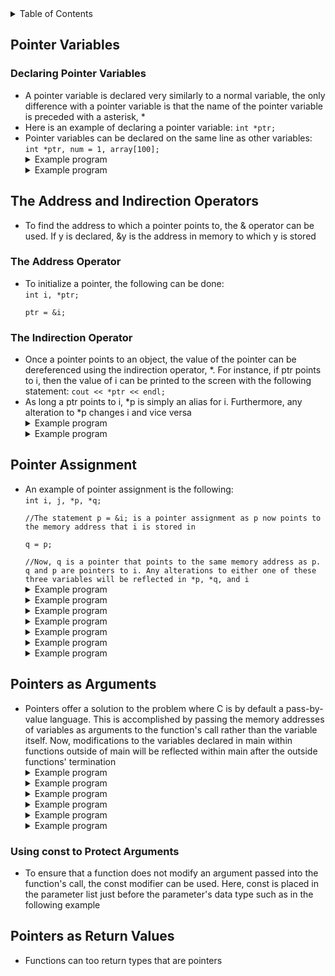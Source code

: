 <details>
<summary>Table of Contents</summary>
<ol>
  <li>
    <a href='#pointer-variables'>Pointer Variables</a>
  </li> 
  <li>
    <a href='#the-address-and-indirection-operators'>The Address and Indirection Operators</a>
  </li> 
  <li>
    <a href='#pointer-assignment'>Pointer Assignment</a>
  </li> 
  <li>
    <a href='#pointers-as-arguments'>Pointers as Arguments</a>
  </li> 
  <li>
    <a href='#pointers-as-return-values'>Pointers as Return Values</a>
  </li> 
</ol>
</details>

## Pointer Variables
### Declaring Pointer Variables
<ul>
  <li>A pointer variable is declared very similarly to a normal variable, the only difference with a pointer variable is that the name of the pointer variable is preceded with a asterisk, *</li>
  <li>Here is an example of declaring a pointer variable: <code>int *ptr;</code></li>
  <li>Pointer variables can be declared on the same line as other variables: <code>int *ptr, num = 1, array[100];</code></li>  
  <details>
    <summary>Example program</summary>

```cpp
#include <iostream>
using namespace std;

int main()
{
    //variable declarations and initialization
    int arr[] = {5, 8, 2, 9}, *ptr, n = 9;
    ptr = &n;
    
    cout << "The memory address of ptr is: " << ptr << endl;
    
    //for loop which displays the memory addresses of each index of an array
    for (int i = 0; i < 4; i++)
        cout << "Memory address of arr[" << i << "] = " << &arr[i] << endl;    
    
    return 0;
}
```
<ul>  
  <details>
    <summary>Output</summary>
      <pre>
        <code>
The memory address of ptr is: 0x16b31342c
Memory address of arr[0] = 0x16b313440
Memory address of arr[1] = 0x16b313444
Memory address of arr[2] = 0x16b313448
Memory address of arr[3] = 0x16b31344c
        </code>
      </pre>  
    </details>
  </ul>  
  </details> 
  <details>
    <summary>Example program</summary>

```cpp
//Write a function definition that would exchange the values of the variables i and j successfully? swap(&i, &j);
```
<ul>  
  <details>
    <summary>Output</summary>
      <pre>
        <code>
void swap(int *x, int *y)
{
    int temp = *x;
    *x = *y;
    *y = temp;
}        
        </code>
      </pre>  
    </details>
  </ul>  
  </details> 
</ul>

## The Address and Indirection Operators
<ul>
  <li>To find the address to which a pointer points to, the & operator can be used. If y is declared, &y is the address in memory to which y is stored</li>
</ul> 

### The Address Operator
<ul>
  <li>To initialize a pointer, the following can be done:<br />
<code>int i, *ptr;<br />
ptr = &i;</code>
  </li>
</ul> 

### The Indirection Operator
<ul>
  <li>Once a pointer points to an object, the value of the pointer can be dereferenced using the indirection operator, *. For instance, if ptr points to i, then the value of i can be printed to the screen with the following statement: <code>cout << *ptr << endl;</code></li>
  <li>As long a ptr points to i, *p is simply an alias for i. Furthermore, any alteration to *p changes i and vice versa</li>  
  <details>
    <summary>Example program</summary>

```cpp
//What are the errors in this program?
#include <iostream>            //1
using namespace std;

int main()                     //2
{
    int a = 10, *p;            //3
    *p = &a;                   //4
    
    if (a == 10)               //5
        int a = 20;            //6
    else                       //7
        p = a;                 //8
    
    cout << *p << a << endl;   //9       
    
    return 0;                  //10
}
```
<ul>  
  <details>
    <summary>Output</summary>
      <pre>
        <code>
4. Dereferenced pointer cannot be assigned a variable's address
6. Variable a has already been declared int line 3
8. Pointer only can be assigned a variable's address
        </code>
      </pre>  
    </details>
  </ul>  
  </details> 
  <details>
    <summary>Example program</summary>

```cpp
//What are the errors in this program?
#include <iostream>                   //1
using namespace std;

int main()                            //2
{
    int arr[3] = {1, 2, 3}            //3
    int *ptr = arr;                   //4
    
    for (int i = 0; i < 4; i++)       //5
    {
        if (i = 2)                    //6
            cout << *(ptr++) << " ";  //7
        else if (ptr[i] > 3)          //8
            cout << ptr[i] << " ";    //9 
    }               
    
    return 0;                         //10
}
```
<ul>  
  <details>
    <summary>Output</summary>
      <pre>
        <code>
6. Comparison operator is ==
8. ptr[3] is out of bounds as size of array is 3, not 4 
        </code>
      </pre>  
    </details>
  </ul>  
  </details> 
</ul>    

## Pointer Assignment
<ul>
  <li>An example of pointer assignment is the following:<br />
<code>int i, j, *p, *q;<br />
//The statement p = &i; is a pointer assignment as p now points to the memory address that i is stored in<br />
q = p;<br />
//Now, q is a pointer that points to the same memory address as p. q and p are pointers to i. Any alterations to either one of these three variables will be reflected in *p, *q, and i</code></li>
  <details>
    <summary>Example program</summary>

```cpp
#include <iostream>
using namespace std;

int main()
{
    //variable declarations and initialization
    int arr[] = {1, 2, 3, 4, 5};
    int *ptr = arr;
    
    cout << "Initial: *ptr = " << *ptr << endl;          
    cout << "Next: *(ptr + 2) = " << *(ptr + 2) << endl; 
    *ptr += 2;                                     
    *(ptr + 3) -= 1;                               
    
    cout << "After modification: *ptr = " << *ptr << ", *(ptr + 3) = " << *(ptr + 3) << endl;
    
    ptr++;
    cout << "Pointer moved: *ptr = " << *ptr << endl;
    
    return 0;
}
```
<ul>  
  <details>
    <summary>Output</summary>
      <pre>
        <code>
Initial: *ptr = 1
Next: *(ptr + 2) = 3
After modification: *ptr = 3, *(ptr + 3) = 3
Pointer moved: *ptr = 2
        </code>
      </pre>  
    </details>
  </ul>  
  </details> 
  <details>
    <summary>Example program</summary>

```cpp
#include <iostream>
using namespace std;

int main()
{
    //variable declarations and initialization
    int arr[] = {10, 20, 30, 40, 50};
    int *ptr1 = arr;     //*ptr1 = 10
    int *ptr2 = arr + 3; //*ptr2 = 40
    
    *ptr1 = *ptr2;       //*ptr1 = 40, arr[0] = 40
    ptr2 = ptr1 + 1;     //ptr2 = arr + 1, *ptr2 = 20
    
    cout << "*ptr1 = " << *ptr1 << ", *ptr2 = " << *ptr2 << endl;
    
    *ptr2 = 100;
    
    for (int i = 0; i < 5; i++)
        cout << "arr[" << i << "] = " << arr[i] << endl;
    
    return 0;
}
```
<ul>  
  <details>
    <summary>Output</summary>
      <pre>
        <code>
*ptr1 = 40, *ptr2 = 20
arr[0] = 40
arr[1] = 100
arr[2] = 30
arr[3] = 40
arr[4] = 50          
        </code>
      </pre>  
    </details>
  </ul>  
  </details>
  <details>
    <summary>Example program</summary>

```cpp
#include <iostream>
using namespace std;

int main()
{
    //variable declarations and initialization
    int x = 10;
    int y = 20;
    int *ptr1 = &x;
    int *ptr2 = &y;
    
    cout << "Before: x = " << x << ", y = " << y << endl;
    
    *ptr1 = *ptr2;    //*ptr1 = 20, x = 20
    ptr2 = ptr1;      //ptr2 = &x, x = 20, ptr1
    *ptr2 = 50;       //*ptr2 = 50, x = 50
    
    cout << "After: x = " << x << ", y = " << y << endl;
    
    return 0;
}
```
<ul>  
  <details>
    <summary>Output</summary>
      <pre>
        <code>
Before: x = 10, y = 20
After: x = 50, y = 20     
        </code>
      </pre>  
    </details>
  </ul>  
  </details>
  <details>
    <summary>Example program</summary>

```cpp
#include <iostream>
using namespace std;

int main()
{
    //variable declarations and initialization
    int a = 100, b = 200, c = 300;
    int *ptr1 = &a;    //*ptr1 = 100  
    int *ptr2 = &b;    //*ptr2 = 200 
    int *ptr3 = &c;    //*ptr3 = 300
    
    *ptr2 = *ptr1;     //*ptr2 = 100, b = 100
    ptr3 = ptr1;       //ptr3 now points to a, ptr1 = &a, ptr3 = &a, *ptr3 = a, a = 100
    
    cout << "After assignments: a = " << a << ", b = " << b << ", c = " << c << endl;
    
    *ptr3 = 500;       //ptr3 = &a, *ptr3 = 500, a = 500
    
    cout << "After modification: a = " << a << ", b = " << b << ", c = " << c << endl;
    
    return 0;
}
```
<ul>  
  <details>
    <summary>Output</summary>
      <pre>
        <code>
After assignments: a = 100, b = 100, c = 300
After modification: a = 500, b = 100, c = 300   
        </code>
      </pre>  
    </details>
  </ul>  
  </details>
  <details>
    <summary>Example program</summary>

```cpp
#include <iostream>
using namespace std;

int main()
{
    //variable declarations and initialization
    int a = 5;
    int b = 10;
    int *ptr1 = &a;
    int *ptr2 = &b;
    
    *ptr1 = *ptr2;       //*ptr1 = 10, ptr1 = &a, a = 10
    *ptr2 = *ptr1 + 5;   //*ptr2 = 15, prt2 = &b, b = 15
    
    cout << "a = " << a << ", b = " << b << endl;
    cout << "*ptr1 = " << *ptr1 << ", *ptr2 = " << *ptr2 << endl;
    
    return 0;
}
```
<ul>  
  <details>
    <summary>Output</summary>
      <pre>
        <code>
a = 10, b = 15
*ptr1 = 10, *ptr2 = 15
        </code>
      </pre>  
    </details>
  </ul>  
  </details>
  <details>
    <summary>Example program</summary>

```cpp
#include <iostream>
using namespace std;

int main()
{
    //variable declarations and initialization
    int a = 100, b = 200;
    int *p1 = &a;
    int *p2 = &b;
    int *temp = p1;
    
    p1 = p2;        //p1 is assigned the value stored in p2, *p1 = 200, p1 now points to b
    p2 = temp;      //p2 is assigned the address stored in temp, *p2 = 100, p2 now points to a
    
    *p1 += 10;      //*p1 = 200 + 10 = 210, b = 210
    *p2 -= 10;      //*p2 = 100 - 10 = 90, a = 90
    
    cout << "a = " << a << ", b = " << b << endl;
    cout << "*p1 = " << *p1 << ", *p2 = " << *p2 << endl;
    
    return 0;
}
```
<ul>  
  <details>
    <summary>Output</summary>
      <pre>
        <code>
a = 90, b = 210
*p1 = 210, *p2 = 90
        </code>
      </pre>  
    </details>
  </ul>  
  </details>
  <details>
    <summary>Example program</summary>

```cpp
#include <iostream>
using namespace std;

int main()
{
    //variable declarations and initialization
    int arr[] = {1, 2, 3, 4, 5};
    int *p = arr;               //p points to &arr[0]
    
    cout << *(p++) << " ";      //p points to arr, *p = 1
    cout << *p << " ";          //p points to arr + 1, *p = 2
    cout << *(++p) << " ";      //p points to arr + 2, *p = 3
    cout << *(p + 1) << " ";    //p points to arr + 2, *(p + 1) = 4
    cout << *(p - 1) << " ";   //p points to arr + 2, *(p - 1) = 2
    
    return 0;
}
```
<ul>  
  <details>
    <summary>Output</summary>
      <pre>
        <code>
1 2 3 4 2
        </code>
      </pre>  
    </details>
  </ul>  
  </details>
</ul>    

## Pointers as Arguments
<ul>
  <li>Pointers offer a solution to the problem where C is by default a pass-by-value language. This is accomplished by passing the memory addresses of variables as arguments to the function's call rather than the variable itself. Now, modifications to the variables declared in main within functions outside of main will be reflected within main after the outside functions' termination</li>
  <details>
    <summary>Example program</summary>

```cpp
#include <iostream>
using namespace std;

//macro definition for array size
#define MAX 10

//function prototype for arrayFun
void arrayFun(int[], int *, int *);

int main()
{
    //variable declaration and initialization
    int input, array[MAX], iterations = 0, max, min;
    
    cout << "Enter 10 numbers: ";
    
    //do-while loop which iterates until 
    do
    {
        cin >> input;
        
        array[iterations++] = input;
    } while (iterations < MAX);
    
    //calling arrayFun function
    arrayFun(array, &max, &min);
    
    cout << "Maximum: " << max << endl;
    cout << "Minimum: " << min << endl;
    
    return 0;
}
```
<ul>  
  <details>
    <summary>Output</summary>
      <pre>
        <code>
Enter 10 numbers: <u>43 93 -9 2 3 93 3 23 9 -33</u>
Maximum: 93
Minimum: -33
        </code>
      </pre>  
    </details>
  </ul>  
  </details>    
  <details>
    <summary>Example program</summary> 

```cpp
#include <iostream>
using namespace std;

//global variable declaration and initialization
int global_var = 10;

//function prototypes for func1 and func2
void func1(int *p);
void func2(int p);

int main()
{
    //variable declarations and initializations
    int local_var = 20;
    int *ptr = &local_var;
    
    //calling func1 and printing variable values to the screen
    func1(ptr);
    cout << "After func1: local_var = " << local_var << ", global_var = " << global_var << endl;
    
    //calling func2 and printing variable values to the screen
    func2(global_var);
    cout << "After func2: global_var = " << global_var << endl;
    
    return 0;
}

void func1(int *p)
{
    (*p)++;             //(*p)++, 20++, 21
    p = &global_var;    //p = &global_var, *p = 10
    (*p) += 5;          //(*p) += 5, *p = 10 + 5, *p = 15
}

void func2(int p)
{
    p++;                //p = &p + 1
}
```
<ul>  
  <details>
    <summary>Output</summary>
      <pre>
        <code>
After func1: local_var = 21, global_var = 15
After func2: global_var = 15
        </code>
      </pre>  
    </details>
  </ul>  
  </details>  
  <details>
    <summary>Example program</summary> 

```cpp
#include <iostream>
using namespace std;

//function definition for modify
void modify(int *a, int *b)
{
    //*a = 3, *b = 4
    //*a = *a + *b, *a = 3 + 4, *a = 7
    //*b = *a + *b, *b = 7 + 4, *b = 11

    //*a = 11, *b = 7
    //*a = *a + *b, *a = 11 + 7, *a = 18
    //*b = *a + *b, *b = 18 + 7, *b = 25
    *a += *b;     
    *b += *a;     
}

int main()
{
    //variable declarations and initializations
    int x = 3, y = 4;
    
    modify(&x, &y);
    cout << x << " " << y << " "; //7 11
    
    modify(&y, &x);
    cout << x << " " << y << " "; //25 18
    
    return 0;
}
```
<ul>  
  <details>
    <summary>Output</summary>
      <pre>
        <code>
7 11 25 18
        </code>
      </pre>  
    </details>
  </ul>  
  </details>
  <details>
    <summary>Example program</summary>

```cpp
#include <iostream>
using namespace std;

//global variable declaration
int *global_ptr;

//function definition for modifyGlobalPointer
void modifyGlobalPointer(int *p)
{
    global_ptr = p;       //global_ptr is assigned the value stored in p, *p = local_var, global_ptr now points to local_var which contains the value 5
    *global_ptr += 10;    //global_var = 10 + 5 = 15, local_var = 15
}

int main()
{
    //variable declaration and initialization
    int local_var = 5;
    
    //calling modifyGlobalPointer
    modifyGlobalPointer(&local_var);  
    
    //printing variable values to the screen        
    cout << "local_var = " << local_var << endl;    
    cout << "*global_ptr = " << *global_ptr << endl; 
    
    return 0;
}
```
<ul>  
  <details>
    <summary>Output</summary>
      <pre>
        <code>
local_var = 15
*global_ptr = 15
        </code>
      </pre>  
    </details>
  </ul>  
  </details>  
  <details>
    <summary>Example program</summary>

```cpp
#include <iostream>
using namespace std;

//global variable declaration
int *global_ptr;

//function definition for setGlobal
void setGlobal(int *p)
{
    global_ptr = p; 
}

//function definition for modifyGlobal
void modifyGlobal()
{
    *global_ptr = 100;
}

int main()
{
    //variable declaration and initialization
    int local_var = 20;
    
    //calling setGlobal function
    setGlobal(&local_var);      
    
    //calling modifyGlobal function           
    modifyGlobal();      
                    
    cout << "local_var = " << local_var << endl; 
    
    return 0;
}
```
<ul>  
  <details>
    <summary>Output</summary>
      <pre>
        <code>
100
        </code>
      </pre>  
    </details>
  </ul>  
  </details> 
  <details>
    <summary>Example program</summary>

```c
#include <iostream>
using namespace std;

//global variable declarations
int *global_ptr1, *global_ptr2;

//function definition for setPointers
void setPointers(int *p1, int *p2)
{
    global_ptr1 = p1;
    global_ptr2 = p2; 
}

//function definition for swap
void swap()
{
    int temp = *global_ptr1;
    *global_ptr1 = *global_ptr2;
    *global_ptr2 = temp;
}

int main()
{
    //variable declarations and initializations
    int a = 5, b = 10;
    
    //calling setPointers function
    setPointers(&a, &b);     
    
    //calling swap function         
    swap();   
                         
    cout << "a = " << a << ", b = " << b << endl;
    
    return 0;
}
```
<ul>  
  <details>
    <summary>Output</summary>
      <pre>
        <code>
a = 10, b = 5
        </code>
      </pre>  
    </details>
  </ul>  
  </details>  
</ul>    

### Using const to Protect Arguments
<ul>
  <li>To ensure that a function does not modify an argument passed into the function's call, the const modifier can be used. Here, const is placed in the parameter list just before the parameter's data type such as in the following example</li> 
</ul>  

## Pointers as Return Values
<ul>
  <li>Functions can too return types that are pointers</li>
</ul>    
